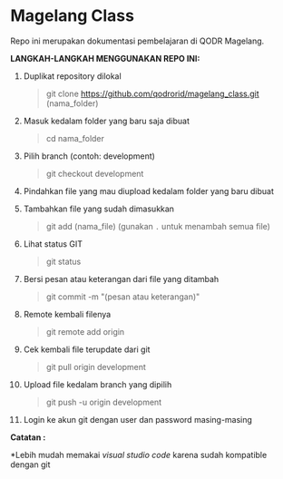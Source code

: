 # Magelang Class

Repo ini merupakan dokumentasi pembelajaran di QODR Magelang.

**LANGKAH-LANGKAH MENGGUNAKAN REPO INI:**

1. Duplikat repository dilokal
   > git clone https://github.com/qodrorid/magelang_class.git (nama_folder)

2. Masuk kedalam folder yang baru saja dibuat
   > cd nama_folder

3. Pilih branch (contoh: development)
   > git checkout development

4. Pindahkan file yang mau diupload kedalam folder yang baru dibuat

5. Tambahkan file yang sudah dimasukkan
   > git add (nama_file) (gunakan `.` untuk menambah semua file)

6. Lihat status GIT
   > git status

7. Bersi pesan atau keterangan dari file yang ditambah
   > git commit -m "(pesan atau keterangan)"

8. Remote kembali filenya
   > git remote add origin

9. Cek kembali file terupdate dari git
   > git pull origin development

10. Upload file kedalam branch yang dipilih
    > git push -u origin development

11. Login ke akun git dengan user dan password masing-masing


**Catatan :**

*Lebih mudah memakai _visual studio code_ karena sudah kompatible dengan git